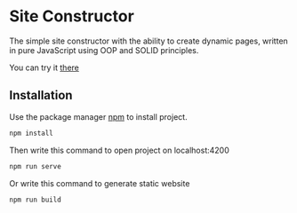 # Site Constructor

The simple site constructor with the ability to create dynamic pages, written in pure JavaScript using OOP and SOLID principles.

You can try it [there](https://site-constructor-dc77f.web.app//)

## Installation

Use the package manager [npm](https://www.npmjs.com/get-npm/) to install project.

```bash
npm install
```
Then write this command to open project on localhost:4200

```bash
npm run serve 
```
Or write this command to generate static website

```bash
npm run build
```
